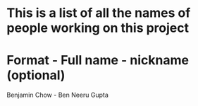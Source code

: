 # This is a list of all the names of people working on this project

# Format -   Full name - nickname (optional)
Benjamin Chow - Ben
Neeru Gupta